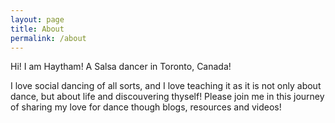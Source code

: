 ```yaml
---
layout: page
title: About
permalink: /about
---
```


Hi! I am Haytham! A Salsa dancer in Toronto, Canada!

I love social dancing of all sorts, and I love teaching it as it is not only about dance, but about life and discouvering thyself! Please join me in this journey of sharing my love for dance though blogs, resources and videos!